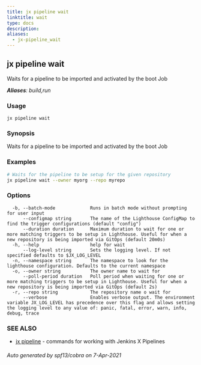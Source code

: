 ```yaml
---
title: jx pipeline wait
linktitle: wait
type: docs
description: 
aliases:
  - jx-pipeline_wait
---
```


## jx pipeline wait

Waits for a pipeline to be imported and activated by the boot Job

***Aliases**: build,run*

### Usage

```
jx pipeline wait
```

### Synopsis

Waits for a pipeline to be imported and activated by the boot Job

### Examples

  ```bash
  # Waits for the pipeline to be setup for the given repository
  jx pipeline wait --owner myorg --repo myrepo

  ```
### Options

```
  -b, --batch-mode             Runs in batch mode without prompting for user input
      --configmap string       The name of the Lighthouse ConfigMap to find the trigger configurations (default "config")
      --duration duration      Maximum duration to wait for one or more matching triggers to be setup in Lighthouse. Useful for when a new repository is being imported via GitOps (default 20m0s)
  -h, --help                   help for wait
      --log-level string       Sets the logging level. If not specified defaults to $JX_LOG_LEVEL
  -n, --namespace string       The namespace to look for the lighthouse configuration. Defaults to the current namespace
  -o, --owner string           The owner name to wait for
      --poll-period duration   Poll period when waiting for one or more matching triggers to be setup in Lighthouse. Useful for when a new repository is being imported via GitOps (default 2s)
  -r, --repo string            The repository name o wait for
      --verbose                Enables verbose output. The environment variable JX_LOG_LEVEL has precedence over this flag and allows setting the logging level to any value of: panic, fatal, error, warn, info, debug, trace
```

### SEE ALSO

* [jx pipeline](..)	 - commands for working with Jenkins X Pipelines

###### Auto generated by spf13/cobra on 7-Apr-2021
